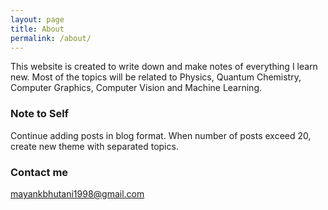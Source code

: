 ```yaml
---
layout: page
title: About
permalink: /about/
---
```


This website is created to write down and make notes of everything I learn new. Most of the topics will be related to Physics, Quantum Chemistry, Computer Graphics, Computer Vision and Machine Learning. 

### Note to Self

Continue adding posts in blog format. When number of posts exceed 20, create new theme with separated topics. 

### Contact me

[mayankbhutani1998@gmail.com](mailto:mayankbhutani1998@gmail.com)

